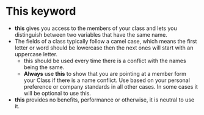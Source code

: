 # This keyword

- **this** gives you access to the members of your class and lets you distinguish between two variables that have the same name.
- The fields of a class typically follow a camel case, which means the first letter or word should be lowercase then the next ones will start with an uppercase letter.
    - this should be used every time there is a conflict with the names being the same.
    - **Always** use **this** to show that you are pointing at a member form your Class if there is a name conflict. Use based on your personal preference or company standards in all other cases. In some cases it will be optional to use this.
- **this** provides no benefits, performance or otherwise, it is neutral to use it.